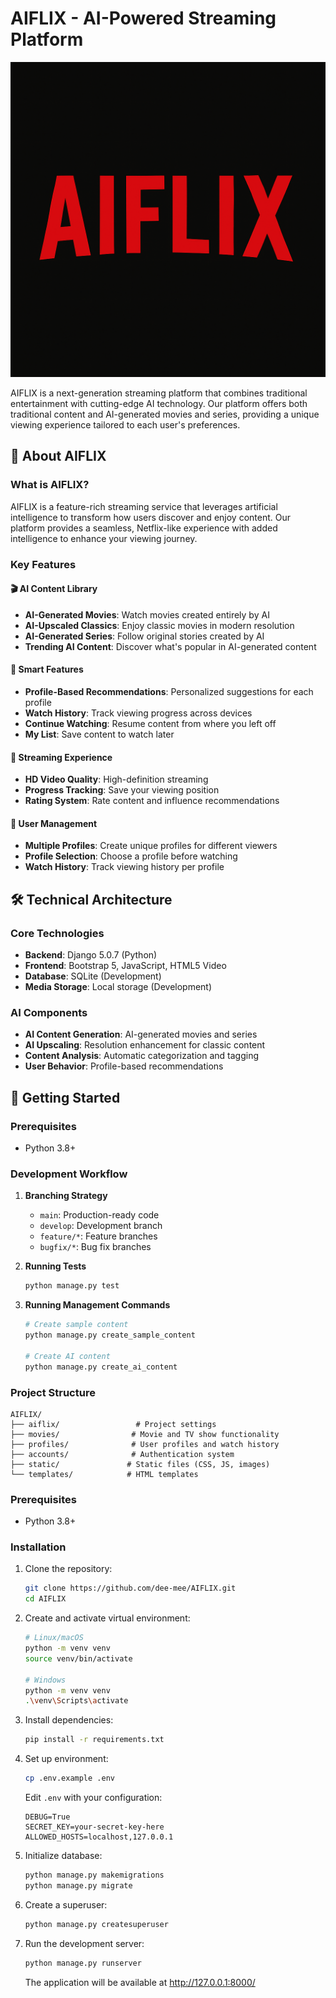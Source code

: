 # AIFLIX - AI-Powered Streaming Platform

![AIFLIX Banner](https://raw.githubusercontent.com/dee-mee/AIFLIX/master/images/banner.png?width=600&height=150)

AIFLIX is a next-generation streaming platform that combines traditional entertainment with cutting-edge AI technology. Our platform offers both traditional content and AI-generated movies and series, providing a unique viewing experience tailored to each user's preferences.

## 🌟 About AIFLIX

### What is AIFLIX?
AIFLIX is a feature-rich streaming service that leverages artificial intelligence to transform how users discover and enjoy content. Our platform provides a seamless, Netflix-like experience with added intelligence to enhance your viewing journey.

### Key Features

#### 🎬 AI Content Library
- **AI-Generated Movies**: Watch movies created entirely by AI
- **AI-Upscaled Classics**: Enjoy classic movies in modern resolution
- **AI-Generated Series**: Follow original stories created by AI
- **Trending AI Content**: Discover what's popular in AI-generated content

#### 🎯 Smart Features
- **Profile-Based Recommendations**: Personalized suggestions for each profile
- **Watch History**: Track viewing progress across devices
- **Continue Watching**: Resume content from where you left off
- **My List**: Save content to watch later

#### 🎥 Streaming Experience
- **HD Video Quality**: High-definition streaming
- **Progress Tracking**: Save your viewing position
- **Rating System**: Rate content and influence recommendations

#### 👥 User Management
- **Multiple Profiles**: Create unique profiles for different viewers
- **Profile Selection**: Choose a profile before watching
- **Watch History**: Track viewing history per profile

## 🛠️ Technical Architecture

### Core Technologies
- **Backend**: Django 5.0.7 (Python)
- **Frontend**: Bootstrap 5, JavaScript, HTML5 Video
- **Database**: SQLite (Development)
- **Media Storage**: Local storage (Development)

### AI Components
- **AI Content Generation**: AI-generated movies and series
- **AI Upscaling**: Resolution enhancement for classic content
- **Content Analysis**: Automatic categorization and tagging
- **User Behavior**: Profile-based recommendations

## 🚀 Getting Started

### Prerequisites
- Python 3.8+

### Development Workflow

1. **Branching Strategy**
   - `main`: Production-ready code
   - `develop`: Development branch
   - `feature/*`: Feature branches
   - `bugfix/*`: Bug fix branches

2. **Running Tests**
   ```bash
   python manage.py test
   ```

3. **Running Management Commands**
   ```bash
   # Create sample content
   python manage.py create_sample_content

   # Create AI content
   python manage.py create_ai_content
   ```

### Project Structure
```
AIFLIX/
├── aiflix/                 # Project settings
├── movies/                # Movie and TV show functionality
├── profiles/              # User profiles and watch history
├── accounts/              # Authentication system
├── static/               # Static files (CSS, JS, images)
└── templates/            # HTML templates
```

### Prerequisites
- Python 3.8+

### Installation

1. Clone the repository:
   ```bash
   git clone https://github.com/dee-mee/AIFLIX.git
   cd AIFLIX
   ```

2. Create and activate virtual environment:
   ```bash
   # Linux/macOS
   python -m venv venv
   source venv/bin/activate

   # Windows
   python -m venv venv
   .\venv\Scripts\activate
   ```

3. Install dependencies:
   ```bash
   pip install -r requirements.txt
   ```

4. Set up environment:
   ```bash
   cp .env.example .env
   ```
   Edit `.env` with your configuration:
   ```
   DEBUG=True
   SECRET_KEY=your-secret-key-here
   ALLOWED_HOSTS=localhost,127.0.0.1
   ```

5. Initialize database:
   ```bash
   python manage.py makemigrations
   python manage.py migrate
   ```

6. Create a superuser:
   ```bash
   python manage.py createsuperuser
   ```

7. Run the development server:
   ```bash
   python manage.py runserver
   ```

   The application will be available at http://127.0.0.1:8000/
